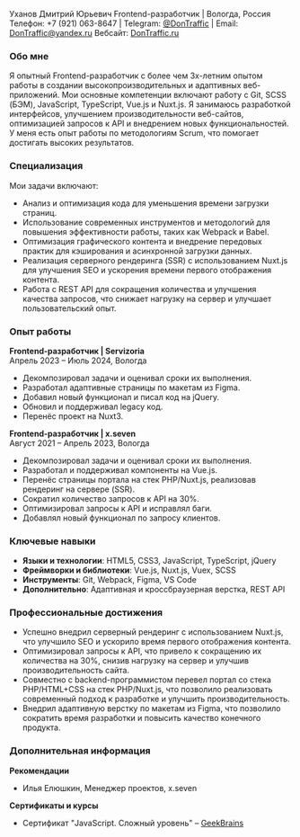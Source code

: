Уханов Дмитрий Юрьевич
Frontend-разработчик | Вологда, Россия
Телефон: +7 (921) 063-8647 | Telegram: [@DonTraffic](https://t.me/DonTraffic) | Email: [DonTraffic@yandex.ru](mailto:DonTraffic@yandex.ru)
Вебсайт: [DonTraffic.ru](https://DonTraffic.ru)

### Обо мне
Я опытный Frontend-разработчик с более чем 3х-летним опытом работы в создании высокопроизводительных и адаптивных веб-приложений. Мои основные компетенции включают работу с Git, SCSS (БЭМ), JavaScript, TypeScript, Vue.js и Nuxt.js. Я занимаюсь разработкой интерфейсов, улучшением производительности веб-сайтов, оптимизацией запросов к API и внедрением новых функциональностей. У меня есть опыт работы по методологиям Scrum, что помогает достигать высоких результатов.

### Специализация
Мои задачи включают:
- Анализ и оптимизация кода для уменьшения времени загрузки страниц.
- Использование современных инструментов и методологий для повышения эффективности работы, таких как Webpack и Babel.
- Оптимизация графического контента и внедрение передовых практик для кэширования и асинхронной загрузки данных.
- Реализация серверного рендеринга (SSR) с использованием Nuxt.js для улучшения SEO и ускорения времени первого отображения контента.
- Работа с REST API для сокращения количества и улучшения качества запросов, что снижает нагрузку на сервер и улучшает пользовательский опыт.

### Опыт работы

**Frontend-разработчик | Servizoria**  
Апрель 2023 – Июль 2024, Вологда  
- Декомпозировал задачи и оценивал сроки их выполнения.
- Разработал адаптивные страницы по макетам из Figma.
- Добавил новый функционал и писал код на jQuery.
- Обновил и поддерживал legacy код.
- Перенёс проект на Nuxt3.

**Frontend-разработчик | x.seven**  
Август 2021 – Апрель 2023, Вологда  
- Декомпозировал задачи и оценивал сроки их выполнения.
- Разработал и поддерживал компоненты на Vue.js.
- Перенёс страницы портала на стек PHP/Nuxt.js, реализовав рендеринг на сервере (SSR).
- Сократил количество запросов к API на 30%.
- Оптимизировал запросы к API и исправлял баги.
- Добавлял новый функционал по запросу клиентов.

### Ключевые навыки

- **Языки и технологии**: HTML5, CSS3, JavaScript, TypeScript, jQuery
- **Фреймворки и библиотеки**: Vue.js, Nuxt.js, Vuex, SCSS
- **Инструменты**: Git, Webpack, Figma, VS Code
- **Дополнительно**: Адаптивная и кроссбраузерная верстка, REST API

### Профессиональные достижения

- Успешно внедрил серверный рендеринг с использованием Nuxt.js, что улучшило SEO и ускорило время первого отображения контента.
- Оптимизировал запросы к API, что привело к сокращению их количества на 30%, снизив нагрузку на сервер и улучшив производительность сайта.
- Совместно с backend-программистом перевел портал со стека PHP/HTML+CSS на стек PHP/Nuxt.js, что позволило реализовать современный подход к разработке и улучшить производительность.
- Внедрил адаптивную верстку по макетам из Figma, что позволило сократить время разработки и повысить качество конечного продукта.

### Дополнительная информация

**Рекомендации**  
- Илья Елюшкин, Менеджер проектов, x.seven

**Сертификаты и курсы**  
- Сертификат "JavaScript. Сложный уровень" – [GeekBrains](https://gb.ru/go/zaTjuI)
